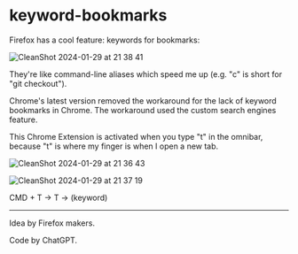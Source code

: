 # keyword-bookmarks

Firefox has a cool feature: keywords for bookmarks:

![CleanShot 2024-01-29 at 21 38 41](https://github.com/MattKleinsmith/keyword-bookmarks/assets/8968171/07d2deaf-32d2-4f21-a3f4-a0282d38c62c)

They're like command-line aliases which speed me up (e.g. "c" is short for "git checkout").

Chrome's latest version removed the workaround for the lack of keyword bookmarks in Chrome. The workaround used the custom search engines feature.

This Chrome Extension is activated when you type "t" in the omnibar, because "t" is where my finger is when I open a new tab.

![CleanShot 2024-01-29 at 21 36 43](https://github.com/MattKleinsmith/keyword-bookmarks/assets/8968171/e5b0d955-5868-490d-8fd6-2ef93de9136a)

![CleanShot 2024-01-29 at 21 37 19](https://github.com/MattKleinsmith/keyword-bookmarks/assets/8968171/e702fa8e-fb17-4e22-a36a-43a1b15fd807)

CMD + T -> T -> (keyword)

---

Idea by Firefox makers.

Code by ChatGPT.
